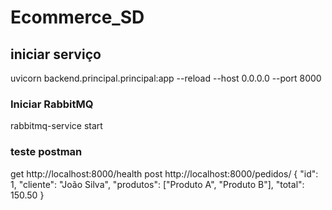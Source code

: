 # Ecommerce_SD


## iniciar serviço
uvicorn backend.principal.principal:app --reload --host 0.0.0.0 --port 8000

### Iniciar RabbitMQ
rabbitmq-service start

### teste postman
get 
http://localhost:8000/health
post
http://localhost:8000/pedidos/
{
  "id": 1,
  "cliente": "João Silva",
  "produtos": ["Produto A", "Produto B"],
  "total": 150.50
}
